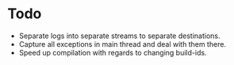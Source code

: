 # Todo

* Separate logs into separate streams to separate destinations.
* Capture all exceptions in main thread and deal with them there.
* Speed up compilation with regards to changing build-ids.